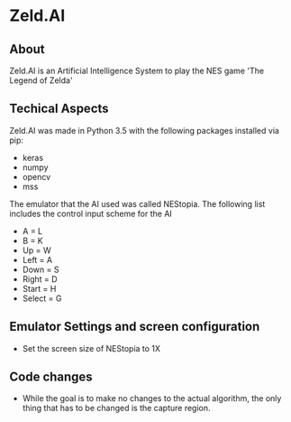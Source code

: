 # Zeld.AI

## About
Zeld.AI is an Artificial Intelligence System to play the NES game 'The Legend of Zelda'

## Techical Aspects
Zeld.AI was made in Python 3.5 with the following packages installed via pip:
- keras
- numpy
- opencv
- mss

The emulator that the AI used was called NEStopia.  The following list includes the control input scheme for the AI

- A = L
- B = K
- Up = W
- Left = A
- Down = S
- Right = D
- Start = H
- Select = G

## Emulator Settings and screen configuration
- Set the screen size of NEStopia to 1X

## Code changes
- While the goal is to make no changes to the actual algorithm, the only thing that has to be changed is the capture region.

